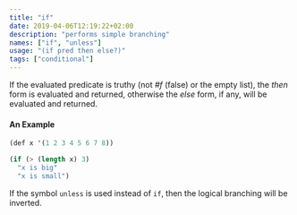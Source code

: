 ```yaml
---
title: "if"
date: 2019-04-06T12:19:22+02:00
description: "performs simple branching"
names: ["if", "unless"]
usage: "(if pred then else?)"
tags: ["conditional"]
---
```

If the evaluated predicate is truthy (not _#f_ (false) or the empty list), the *then* form is evaluated and returned, otherwise the *else* form, if any, will be evaluated and returned.

#### An Example

~~~scheme
(def x '(1 2 3 4 5 6 7 8))

(if (> (length x) 3)
  "x is big"
  "x is small")
~~~

If the symbol `unless` is used instead of `if`, then the logical branching will be inverted.
